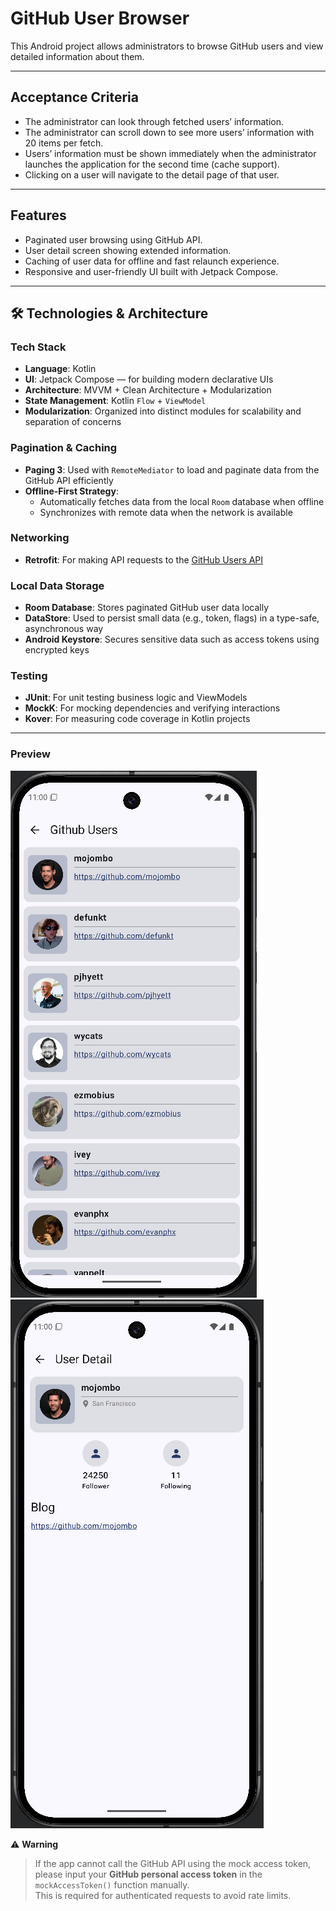 # GitHub User Browser

This Android project allows administrators to browse GitHub users and view detailed information about them. 

---

## Acceptance Criteria

- The administrator can look through fetched users’ information.
- The administrator can scroll down to see more users’ information with 20 items per fetch.
- Users’ information must be shown immediately when the administrator launches the application for the second time (cache support).
- Clicking on a user will navigate to the detail page of that user.

---

## Features

- Paginated user browsing using GitHub API.
- User detail screen showing extended information.
- Caching of user data for offline and fast relaunch experience.
- Responsive and user-friendly UI built with Jetpack Compose.

---

## 🛠️ Technologies & Architecture

### Tech Stack

- **Language**: Kotlin
- **UI**: Jetpack Compose — for building modern declarative UIs
- **Architecture**: MVVM + Clean Architecture + Modularization
- **State Management**: Kotlin `Flow` + `ViewModel`
- **Modularization**: Organized into distinct modules for scalability and separation of concerns

### Pagination & Caching

- **Paging 3**: Used with `RemoteMediator` to load and paginate data from the GitHub API efficiently
- **Offline-First Strategy**:
    - Automatically fetches data from the local `Room` database when offline
    - Synchronizes with remote data when the network is available

### Networking

- **Retrofit**: For making API requests to the [GitHub Users API](https://docs.github.com/en/rest/users/users?apiVersion=2022-11-28)

### Local Data Storage

- **Room Database**: Stores paginated GitHub user data locally
- **DataStore**: Used to persist small data (e.g., token, flags) in a type-safe, asynchronous way
- **Android Keystore**: Secures sensitive data such as access tokens using encrypted keys

### Testing

- **JUnit**: For unit testing business logic and ViewModels
- **MockK**: For mocking dependencies and verifying interactions
- **Kover**: For measuring code coverage in Kotlin projects

---

### Preview
![App Screenshot](assets/home_ui.png)
![App Screenshot](assets/home_detail.png)

⚠️ **Warning**
> If the app cannot call the GitHub API using the mock access token,  
> please input your **GitHub personal access token** in the `mockAccessToken()` function manually.  
> This is required for authenticated requests to avoid rate limits.